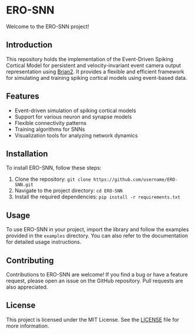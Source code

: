 # ERO-SNN

Welcome to the ERO-SNN project!

## Introduction

This repository holds the implementation of the Event-Driven Spiking Cortical Model for persistent and velocity-invariant event camera output representation using [Brian2](https://brian2.readthedocs.io/en/stable/). It provides a flexible and efficient framework for simulating and training spiking cortical models using event-based data.

## Features

- Event-driven simulation of spiking cortical models
- Support for various neuron and synapse models
- Flexible connectivity patterns
- Training algorithms for SNNs
- Visualization tools for analyzing network dynamics

## Installation

To install ERO-SNN, follow these steps:

1. Clone the repository: `git clone https://github.com/username/ERO-SNN.git`
2. Navigate to the project directory: `cd ERO-SNN`
3. Install the required dependencies: `pip install -r requirements.txt`

## Usage

To use ERO-SNN in your project, import the library and follow the examples provided in the `examples` directory. You can also refer to the documentation for detailed usage instructions.

## Contributing

Contributions to ERO-SNN are welcome! If you find a bug or have a feature request, please open an issue on the GitHub repository. Pull requests are also appreciated.

## License

This project is licensed under the MIT License. See the [LICENSE](LICENSE) file for more information.
